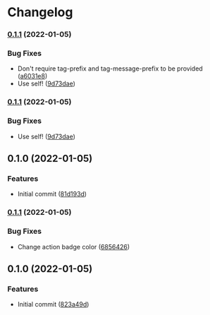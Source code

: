 # Changelog

### [0.1.1](https://www.github.com/jacobsvante/tag-major-minor-action/compare/v0.1.0...v0.1.1) (2022-01-05)


### Bug Fixes

* Don't require tag-prefix and tag-message-prefix to be provided ([a6031e8](https://www.github.com/jacobsvante/tag-major-minor-action/commit/a6031e8ae111e490ce27d8dc2f59fc78ef6ffd92))
* Use self! ([9d73dae](https://www.github.com/jacobsvante/tag-major-minor-action/commit/9d73dae8a4cb8f1e832c3bfed38de21688b07f1f))

### [0.1.1](https://github.com/jacobsvante/tag-major-minor-action/compare/v0.1.0...v0.1.1) (2022-01-05)


### Bug Fixes

* Use self! ([9d73dae](https://github.com/jacobsvante/tag-major-minor-action/commit/9d73dae8a4cb8f1e832c3bfed38de21688b07f1f))

## 0.1.0 (2022-01-05)


### Features

* Initial commit ([81d193d](https://www.github.com/jacobsvante/tag-major-minor-action/commit/81d193dd53921b0aede7641c5aa3217bcd501bb9))

### [0.1.1](https://github.com/jacobsvante/tag-major-minor-action/compare/v0.1.0...v0.1.1) (2022-01-05)


### Bug Fixes

* Change action badge color ([6856426](https://github.com/jacobsvante/tag-major-minor-action/commit/6856426c30cc8aacf7dd5129a0e320d1af8dc494))

## 0.1.0 (2022-01-05)

### Features

* Initial commit ([823a49d](https://www.github.com/jacobsvante/tag-major-minor-action/commit/823a49d04b45885ebf5e41ae48ef6b30e7b4fc9b))

